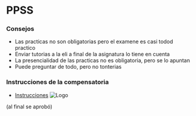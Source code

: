 
# PPSS


### Consejos
- Las practicas no son obligatorias pero el examene es casi todod practico
- Enviar tutorias a la eli a final de la asignatura lo tiene en cuenta
- La presencialidad de las practicas no es obligatoria, pero se lo apuntan
- Puede preguntar de todo, pero no tonterias

### Instrucciones de la compensatoria
- [Instrucciones](https://web.ua.es/es/secretaria-eps/botones-menu/aprobado-por-compensacion.-grado-y-master.html)
![Logo](https://web.ua.es/es/secretaria-eps/imagenes/aprobado-compensacion-v4.png)

(al final se aprobó)
